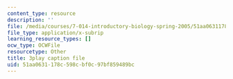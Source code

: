 ```yaml
---
content_type: resource
description: ''
file: /media/courses/7-014-introductory-biology-spring-2005/51aa0631178c598cbf0c97bf859489bc_4owydSnRHuE.vtt
file_type: application/x-subrip
learning_resource_types: []
ocw_type: OCWFile
resourcetype: Other
title: 3play caption file
uid: 51aa0631-178c-598c-bf0c-97bf859489bc
---
```

